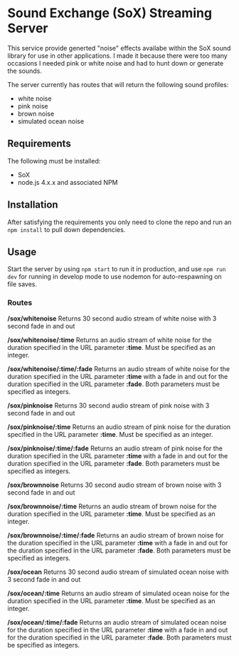 # Sound Exchange (SoX) Streaming Server

This service provide generted "noise" effects availabe within the SoX sound library for use in other applications. I made it because there were too many occasions I needed pink or white noise and had to hunt down or generate the sounds. 

The server currently has routes that will return the following sound profiles: 
  - white noise
  - pink noise
  - brown noise
  - simulated ocean noise

## Requirements

The following must be installed: 
  - SoX
  - node.js 4.x.x and associated NPM

## Installation 

After satisfying the requirements you only need to clone the repo and run an `npm install` to pull down dependencies.

## Usage

Start the server by using `npm start` to run it in production, and use `npm run dev` for running in develop mode to use nodemon for auto-respawning on file saves. 

### Routes 

**/sox/whitenoise**
Returns 30 second audio stream of white noise with 3 second fade in and out

**/sox/whitenoise/:time**
Returns an audio stream of white noise for the duration specified in the URL parameter **:time**. Must be specified as an integer.

**/sox/whitenoise/:time/:fade**
Returns an audio stream of white noise for the duration specified in the URL parameter **:time** with a fade in and out for the duration specified in the URL parameter **:fade**. Both parameters must be specified as integers.

**/sox/pinknoise**
Returns 30 second audio stream of pink noise with 3 second fade in and out

**/sox/pinknoise/:time**
Returns an audio stream of pink noise for the duration specified in the URL parameter **:time**. Must be specified as an integer.

**/sox/pinknoise/:time/:fade**
Returns an audio stream of pink noise for the duration specified in the URL parameter **:time** with a fade in and out for the duration specified in the URL parameter **:fade**. Both parameters must be specified as integers.

**/sox/brownnoise**
Returns 30 second audio stream of brown noise with 3 second fade in and out

**/sox/brownnoise/:time**
Returns an audio stream of brown noise for the duration specified in the URL parameter **:time**. Must be specified as an integer.

**/sox/brownnoise/:time/:fade**
Returns an audio stream of brown noise for the duration specified in the URL parameter **:time** with a fade in and out for the duration specified in the URL parameter **:fade**. Both parameters must be specified as integers.

**/sox/ocean**
Returns 30 second audio stream of simulated ocean noise with 3 second fade in and out

**/sox/ocean/:time**
Returns an audio stream of simulated ocean noise for the duration specified in the URL parameter **:time**. Must be specified as an integer.

**/sox/ocean/:time/:fade**
Returns an audio stream of simulated ocean noise for the duration specified in the URL parameter **:time** with a fade in and out for the duration specified in the URL parameter **:fade**. Both parameters must be specified as integers.
